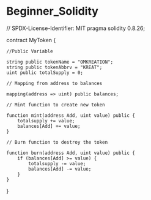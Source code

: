 # Beginner_Solidity
// SPDX-License-Identifier: MIT
pragma solidity 0.8.26;

contract MyToken {

    //Public Variable
    
    string public tokenName = "OMKREATION";
    string public tokenAbbrv = "KREAT";
    uint public totalSupply = 0;

    // Mapping from address to balances

    mapping(address => uint) public balances;

    // Mint function to create new token

    function mint(address Add, uint value) public {
        totalsupply += value;
        balances[Add] += value;
    }

    // Burn function to destroy the token 

    function burn(address Add, uint value) public {
        if (balances[Add] >= value) {
            totalsupply -= value;
            balances[Add] -= value;
        }
    }
}
